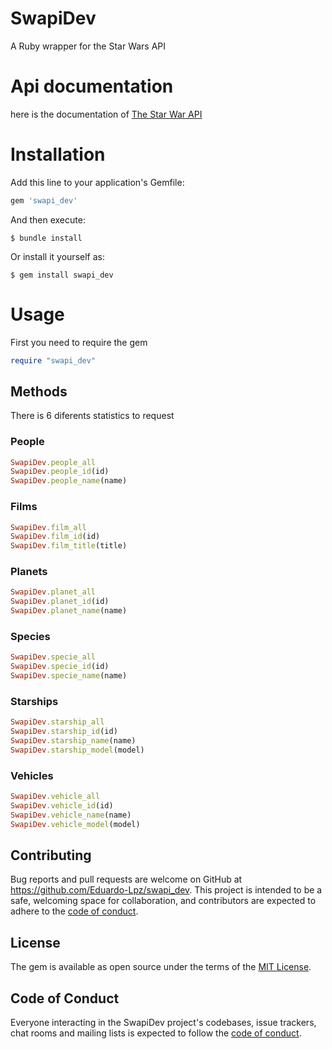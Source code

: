 # SwapiDev

A Ruby wrapper for the Star Wars API


# Api documentation
here is the documentation of [The Star War API](https://swapi.dev/)
# Installation

Add this line to your application's Gemfile:

```ruby
gem 'swapi_dev'
```

And then execute:

    $ bundle install

Or install it yourself as:

    $ gem install swapi_dev

# Usage

First you need to require the gem

```ruby
require "swapi_dev"
```

## Methods

There is 6 diferents statistics to request
### People

```ruby
SwapiDev.people_all
SwapiDev.people_id(id)
SwapiDev.people_name(name)
```

### Films

```ruby
SwapiDev.film_all
SwapiDev.film_id(id)
SwapiDev.film_title(title)
```

### Planets

```ruby
SwapiDev.planet_all
SwapiDev.planet_id(id)
SwapiDev.planet_name(name)
```

### Species

```ruby
SwapiDev.specie_all
SwapiDev.specie_id(id)
SwapiDev.specie_name(name)
```

### Starships

```ruby
SwapiDev.starship_all
SwapiDev.starship_id(id)
SwapiDev.starship_name(name)
SwapiDev.starship_model(model)
```

### Vehicles

```ruby
SwapiDev.vehicle_all
SwapiDev.vehicle_id(id)
SwapiDev.vehicle_name(name)
SwapiDev.vehicle_model(model)
```

## Contributing

Bug reports and pull requests are welcome on GitHub at https://github.com/Eduardo-Lpz/swapi_dev. This project is intended to be a safe, welcoming space for collaboration, and contributors are expected to adhere to the [code of conduct](https://github.com/[USERNAME]/swapi_dev/blob/master/CODE_OF_CONDUCT.md).

## License

The gem is available as open source under the terms of the [MIT License](https://opensource.org/licenses/MIT).

## Code of Conduct

Everyone interacting in the SwapiDev project's codebases, issue trackers, chat rooms and mailing lists is expected to follow the [code of conduct](https://github.com/[USERNAME]/swapi_dev/blob/master/CODE_OF_CONDUCT.md).
